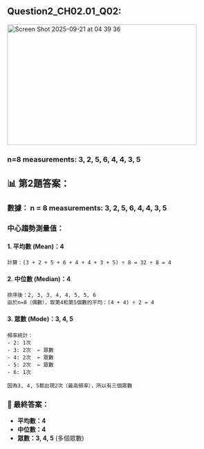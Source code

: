## Question2_CH02.01_Q02:
  
<img width="438" height="278" alt="Screen Shot 2025-09-21 at 04 39 36" src="https://github.com/user-attachments/assets/366086eb-9138-42cc-a947-2a5280351913" />

### n=8 measurements: 3, 2, 5, 6, 4, 4, 3, 5

## 📊 **第2題答案：**

### **數據：** n = 8 measurements: 3, 2, 5, 6, 4, 4, 3, 5

### **中心趨勢測量值：**

#### **1. 平均數 (Mean)：4**
```
計算：(3 + 2 + 5 + 6 + 4 + 4 + 3 + 5) ÷ 8 = 32 ÷ 8 = 4
```

#### **2. 中位數 (Median)：4**  
```
排序後：2, 3, 3, 4, 4, 5, 5, 6
由於n=8（偶數），取第4和第5個數的平均：(4 + 4) ÷ 2 = 4
```

#### **3. 眾數 (Mode)：3, 4, 5**
```
頻率統計：
- 2: 1次
- 3: 2次  ← 眾數
- 4: 2次  ← 眾數  
- 5: 2次  ← 眾數
- 6: 1次

因為3, 4, 5都出現2次（最高頻率），所以有三個眾數
```

### **🎯 最終答案：**
- **平均數：4**
- **中位數：4**  
- **眾數：3, 4, 5** (多個眾數)



